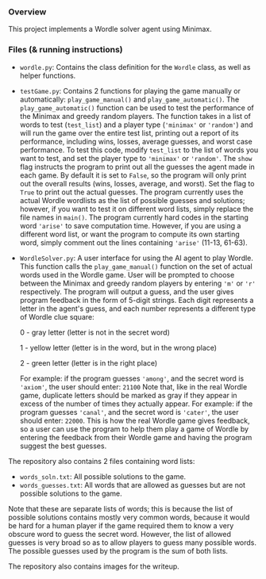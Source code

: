 ### Overview

This project implements a Wordle solver agent using Minimax.

### Files (& running instructions)

- `wordle.py`: Contains the class definition for the `Wordle` class, as well as helper functions.
- `testGame.py`: Contains 2 functions for playing the game manually or automatically: `play_game_manual()` and `play_game_automatic()`. The `play_game_automatic()` function can be used to test the performance of the Minimax and greedy random players. The function takes in a list of words to test (`test_list`) and a player type (`'minimax'` or `'random'`) and will run the game over the entire test list, printing out a report of its performance, including wins, losses, average guesses, and worst case performance.
To test this code, modify `test_list` to the list of words you want to test, and set the player type to `'minimax'` or `'random'`. The `show` flag instructs the program to print out all the guesses the agent made in each game. By default it is set to `False`, so the program will only print out the overall results (wins, losses, average, and worst). Set the flag to `True` to print out the actual guesses.
  The program currently uses the actual Wordle wordlists as the list of possible guesses and solutions; however, if you want to test it on different word lists, simply replace the file names in `main()`.
  The program currently hard codes in the starting word `'arise'` to save computation time. However, if you are using a different word list, or want the program to compute its own starting word, simply comment out the lines containing `'arise'` (11-13, 61-63).

- `WordleSolver.py`: A user interface for using the AI agent to play Wordle. This function calls the `play_game_manual()` function on the set of actual words used in the Wordle game.
  User will be prompted to choose between the Minimax and greedy random players by entering `'m'` or `'r'` respectively. The program will output a guess, and the user gives program feedback in the form of 5-digit strings. Each digit represents a letter in the agent's guess, and each number represents a different type of Wordle clue square:
  
  0 - gray letter (letter is not in the secret word)
  
  1 - yellow letter (letter is in the word, but in the wrong place)
  
  2 - green letter (letter is in the right place)
  

  For example: if the program guesses `'among'`, and the secret word is `'axiom'`, the user should enter: `21100`
  Note that, like in the real Wordle game, duplicate letters should be marked as gray if they appear in excess of the number of times they actually appear. For example: if the program guesses `'canal'`, and the secret word is `'cater'`, the user should enter: `22000`. This is how the real Wordle game gives feedback, so a user can use the program to help them play a game of Wordle by entering the feedback from their Wordle game and having the program suggest the best guesses.

The repository also contains 2 files containing word lists:

- `words_soln.txt`: All possible solutions to the game.
- `words_guesses.txt`: All words that are allowed as guesses but are not possible solutions to the game.

Note that these are separate lists of words; this is because the list of possible solutions contains mostly very common words, because it would be hard for a human player if the game required them to know a very obscure word to guess the secret word. However, the list of allowed guesses is very broad so as to allow players to guess many possible words.
The possible guesses used by the program is the sum of both lists.

The repository also contains images for the writeup.
